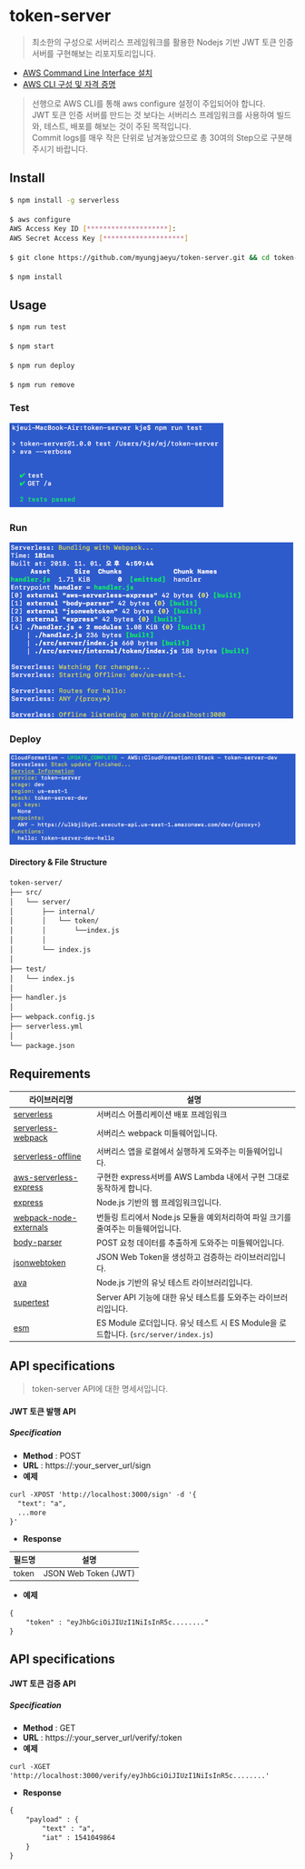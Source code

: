 # token-server
> 최소한의 구성으로 서버리스 프레임워크를 활용한 Nodejs 기반 JWT 토큰 인증 서버를 구현해보는 리포지토리입니다.

- [AWS Command Line Interface 설치](https://docs.aws.amazon.com/ko_kr/cli/latest/userguide/installing.html)
- [AWS CLI 구성 및 자격 증명](https://docs.aws.amazon.com/ko_kr/cli/latest/userguide/cli-chap-getting-started.html)

> 선행으로 AWS CLI를 통해 aws configure 설정이 주입되어야 합니다. <br />
> JWT 토큰 인증 서버를 만드는 것 보다는 서버리스 프레임워크를 사용하여 빌드와, 테스트, 배포를 해보는 것이 주된 목적입니다. <br />
> Commit logs를 매우 작은 단위로 남겨놓았으므로 총 30여의 Step으로 구분해주시기 바랍니다.

## Install

```bash
$ npm install -g serverless

$ aws configure
AWS Access Key ID [********************]: 
AWS Secret Access Key [********************]

$ git clone https://github.com/myungjaeyu/token-server.git && cd token-server

$ npm install
```

## Usage

```bash
$ npm run test

$ npm start

$ npm run deploy

$ npm run remove
```

### Test

![test](_/_1.png)

### Run

![test](_/_2.png)

### Deploy

![test](_/_3.png)

#### Directory & File Structure

```bash
token-server/
├── src/
│   └── server/
│       ├── internal/
│       │   └── token/
│       │       └──index.js
│       │
│       └── index.js 
│
├── test/
│   └── index.js
│
├── handler.js
│
├── webpack.config.js
├── serverless.yml
│
└── package.json
```

## Requirements

| 라이브러리명 | 설명 |
| ---- | ----------- |
| [serverless](https://www.npmjs.com/package/serverless) | 서버리스 어플리케이션 배포 프레임워크 |
| [serverless-webpack](https://www.npmjs.com/package/serverless-webpack) | 서버리스 webpack 미들웨어입니다. |
| [serverless-offline](https://www.npmjs.com/package/serverless-offline) | 서버리스 앱을 로컬에서 실행하게 도와주는 미들웨어입니다. |
| [aws-serverless-express](https://www.npmjs.com/package/aws-serverless-express) | 구현한 express서버를 AWS Lambda 내에서 구현 그대로 동작하게 합니다. |
| [express](https://www.npmjs.com/package/express) | Node.js 기반의 웹 프레임워크입니다. |
| [webpack-node-externals](https://www.npmjs.com/package/webpack-node-externals) | 번들링 트리에서 Node.js 모듈을 예외처리하여 파일 크기를 줄여주는 미들웨어입니다.|
| [body-parser](https://www.npmjs.com/package/body-parser) | POST 요청 데이터를 추출하게 도와주는 미들웨어입니다. |
| [jsonwebtoken](https://www.npmjs.com/package/jsonwebtoken) | JSON Web Token을 생성하고 검증하는 라이브러리입니다. |
| [ava](https://www.npmjs.com/package/ava) | Node.js 기반의 유닛 테스트 라이브러리입니다. |
| [supertest](https://www.npmjs.com/package/supertest) | Server API 기능에 대한 유닛 테스트를 도와주는 라이브러리입니다. |
| [esm](https://www.npmjs.com/package/esm) | ES Module 로더입니다. 유닛 테스트 시 ES Module을 로드합니다. (`src/server/index.js`) |

## API specifications
> token-server API에 대한 명세서입니다.

#### JWT 토큰 발행 API

##### Specification
- **Method** : POST
- **URL** : https://:your_server_url/sign
- **예제**
```
curl -XPOST 'http://localhost:3000/sign' -d '{
  "text": "a",
  ...more
}'
```
- **Response**

| 필드명 | 설명 |
| ---- | ----------- |
| token | JSON Web Token (JWT) |

- **예제**
```
{
    "token" : "eyJhbGciOiJIUzI1NiIsInR5c........"
}
```

## API specifications

#### JWT 토큰 검증 API

##### Specification
- **Method** : GET
- **URL** : https://:your_server_url/verify/:token
- **예제**
```
curl -XGET 'http://localhost:3000/verify/eyJhbGciOiJIUzI1NiIsInR5c........'
```
- **Response**

```
{
    "payload" : {
        "text" : "a",
        "iat" : 1541049864
    }
}
```
